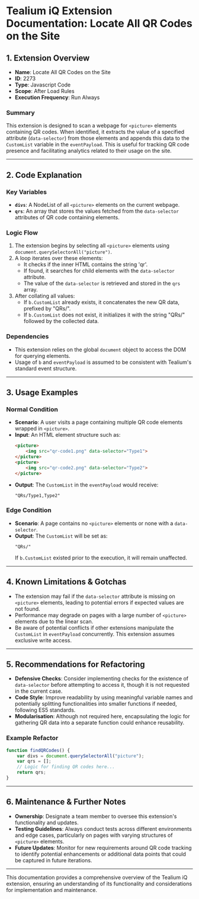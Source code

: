 # Tealium iQ Extension Documentation: Locate All QR Codes on the Site

## 1. Extension Overview
- **Name**: Locate All QR Codes on the Site
- **ID**: 2273
- **Type**: Javascript Code
- **Scope**: After Load Rules
- **Execution Frequency**: Run Always

### Summary
This extension is designed to scan a webpage for `<picture>` elements containing QR codes. When identified, it extracts the value of a specified attribute (`data-selector`) from those elements and appends this data to the `CustomList` variable in the `eventPayload`. This is useful for tracking QR code presence and facilitating analytics related to their usage on the site.

---

## 2. Code Explanation
### Key Variables
- **`divs`**: A NodeList of all `<picture>` elements on the current webpage.
- **`qrs`**: An array that stores the values fetched from the `data-selector` attributes of QR code containing elements.

### Logic Flow
1. The extension begins by selecting all `<picture>` elements using `document.querySelectorAll("picture")`.
2. A loop iterates over these elements:
   - It checks if the inner HTML contains the string 'qr'.
   - If found, it searches for child elements with the `data-selector` attribute.
   - The value of the `data-selector` is retrieved and stored in the `qrs` array.
3. After collating all values:
   - If `b.CustomList` already exists, it concatenates the new QR data, prefixed by "QRs/".
   - If `b.CustomList` does not exist, it initializes it with the string "QRs/" followed by the collected data.

### Dependencies
- This extension relies on the global `document` object to access the DOM for querying elements.
- Usage of `b` and `eventPayload` is assumed to be consistent with Tealium's standard event structure.

---

## 3. Usage Examples
### Normal Condition
- **Scenario**: A user visits a page containing multiple QR code elements wrapped in `<picture>`.
- **Input**: An HTML element structure such as:
    ```html
    <picture>
        <img src="qr-code1.png" data-selector="Type1">
    </picture>
    <picture>
        <img src="qr-code2.png" data-selector="Type2">
    </picture>
    ```
- **Output**: The `CustomList` in the `eventPayload` would receive:
    ```
    "QRs/Type1,Type2"
    ```

### Edge Condition
- **Scenario**: A page contains no `<picture>` elements or none with a `data-selector`.
- **Output**: The `CustomList` will be set as:
    ```
    "QRs/"
    ```
  If `b.CustomList` existed prior to the execution, it will remain unaffected.

---

## 4. Known Limitations & Gotchas
- The extension may fail if the `data-selector` attribute is missing on `<picture>` elements, leading to potential errors if expected values are not found.
- Performance may degrade on pages with a large number of `<picture>` elements due to the linear scan.
- Be aware of potential conflicts if other extensions manipulate the `CustomList` in `eventPayload` concurrently. This extension assumes exclusive write access.

---

## 5. Recommendations for Refactoring
- **Defensive Checks**: Consider implementing checks for the existence of `data-selector` before attempting to access it, though it is not requested in the current case.
- **Code Style**: Improve readability by using meaningful variable names and potentially splitting functionalities into smaller functions if needed, following ES5 standards.
- **Modularisation**: Although not required here, encapsulating the logic for gathering QR data into a separate function could enhance reusability.
  
### Example Refactor
```javascript
function findQRCodes() {
    var divs = document.querySelectorAll("picture");
    var qrs = [];
    // Logic for finding QR codes here...
    return qrs;
}
```

---

## 6. Maintenance & Further Notes
- **Ownership**: Designate a team member to oversee this extension's functionality and updates.
- **Testing Guidelines**: Always conduct tests across different environments and edge cases, particularly on pages with varying structures of `<picture>` elements.
- **Future Updates**: Monitor for new requirements around QR code tracking to identify potential enhancements or additional data points that could be captured in future iterations.

--- 

This documentation provides a comprehensive overview of the Tealium iQ extension, ensuring an understanding of its functionality and considerations for implementation and maintenance.